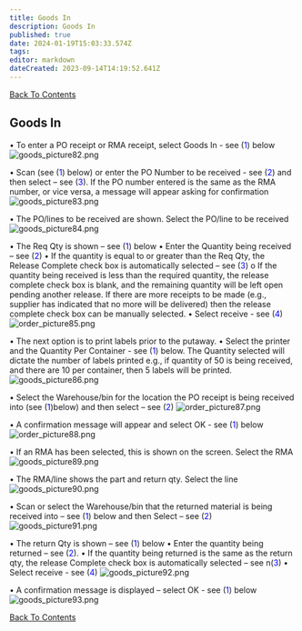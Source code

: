 ```yaml
---
title: Goods In
description: Goods In
published: true
date: 2024-01-19T15:03:33.574Z
tags: 
editor: markdown
dateCreated: 2023-09-14T14:19:52.641Z
---
```


[Back To Contents](/AppsDrafts/MobileInventoryManagementSolution/)

## Goods In
 
•	To enter a PO receipt or RMA receipt, select Goods In - see (<span style="color:blue">1</span>) below
![goods_picture82.png](/mimsassets/goods_picture82.png)

•	Scan (see (<span style="color:blue">1</span>) below) or enter the PO Number to be received - see (<span style="color:blue">2</span>) and then select – see (<span style="color:blue">3</span>).  If the PO number entered is the same as the RMA number, or vice versa, a message will appear asking for confirmation
![goods_picture83.png](/mimsassets/goods_picture83.png) 

•	The PO/lines to be received are shown.  Select the PO/line to be received
![goods_picture84.png](/mimsassets/goods_picture84.png)  

•	The Req Qty is shown – see (<span style="color:blue">1</span>) below
•	Enter the Quantity being received – see (<span style="color:blue">2</span>)
•	If the quantity is equal to or greater than the Req Qty, the Release Complete check box is automatically selected – see (<span style="color:blue">3</span>)
o	If the quantity being received is less than the required quantity, the release complete check box is blank, and the remaining quantity will be left open pending another release.  If there are more receipts to be made (e.g., supplier has indicated that no more will be delivered) then the release complete check box can be manually selected.
•	Select receive - see (<span style="color:blue">4</span>)
![order_picture85.png](/mimsassets/order_picture85.png)

•	The next option is to print labels prior to the putaway.
•	Select the printer and the Quantity Per Container - see (<span style="color:blue">1</span>) below.  The Quantity selected will dictate the number of labels printed e.g., if quantity of 50 is being received, and there are 10 per container, then 5 labels will be printed.
![goods_picture86.png](/mimsassets/goods_picture86.png)

•	Select the Warehouse/bin for the location the PO receipt is being received into (see (<span style="color:blue">1</span>)below) and then select – see (<span style="color:blue">2</span>)
![order_picture87.png](/mimsassets/order_picture87.png)

•	A confirmation message will appear and select OK - see (<span style="color:blue">1</span>) below
![order_picture88.png](/mimsassets/order_picture88.png) 

•	If an RMA has been selected, this is shown on the screen.  Select the RMA
![goods_picture89.png](/mimsassets/goods_picture89.png) 

•	The RMA/line shows the part and return qty.  Select the line
![goods_picture90.png](/mimsassets/goods_picture90.png) 

•	Scan or select the Warehouse/bin that the returned material is being received into – see (<span style="color:blue">1</span>) below and then Select – see (<span style="color:blue">2</span>)
![goods_picture91.png](/mimsassets/goods_picture91.png) 

•	The return Qty is shown – see (<span style="color:blue">1</span>) below
•	Enter the quantity being returned – see (<span style="color:blue">2</span>).
•	If the quantity being returned is the same as the return qty, the release Complete check box is automatically selected – see n(<span style="color:blue">3</span>)
•	Select receive - see (<span style="color:blue">4</span>)
![goods_picture92.png](/mimsassets/goods_picture92.png) 

•	A confirmation message is displayed – select OK - see (<span style="color:blue">1</span>) below
![goods_picture93.png](/mimsassets/goods_picture93.png)

[Back To Contents](/AppsDrafts/MobileInventoryManagementSolution/)